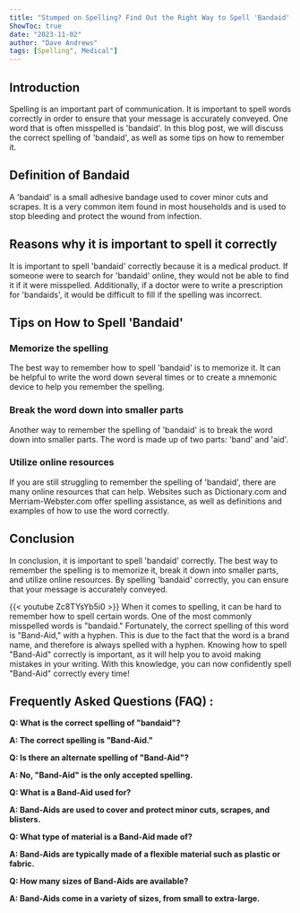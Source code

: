 ```yaml
---
title: "Stumped on Spelling? Find Out the Right Way to Spell 'Bandaid' Here!"
ShowToc: true 
date: "2023-11-02"
author: "Dave Andrews" 
tags: [Spelling", Medical"]
---
```

## Introduction 
Spelling is an important part of communication. It is important to spell words correctly in order to ensure that your message is accurately conveyed. One word that is often misspelled is 'bandaid'. In this blog post, we will discuss the correct spelling of 'bandaid', as well as some tips on how to remember it. 

## Definition of Bandaid
A 'bandaid' is a small adhesive bandage used to cover minor cuts and scrapes. It is a very common item found in most households and is used to stop bleeding and protect the wound from infection.

## Reasons why it is important to spell it correctly
It is important to spell 'bandaid' correctly because it is a medical product. If someone were to search for 'bandaid' online, they would not be able to find it if it were misspelled. Additionally, if a doctor were to write a prescription for 'bandaids', it would be difficult to fill if the spelling was incorrect. 

## Tips on How to Spell 'Bandaid'

### Memorize the spelling
The best way to remember how to spell 'bandaid' is to memorize it. It can be helpful to write the word down several times or to create a mnemonic device to help you remember the spelling. 

### Break the word down into smaller parts
Another way to remember the spelling of 'bandaid' is to break the word down into smaller parts. The word is made up of two parts: 'band' and 'aid'.

### Utilize online resources
If you are still struggling to remember the spelling of 'bandaid', there are many online resources that can help. Websites such as Dictionary.com and Merriam-Webster.com offer spelling assistance, as well as definitions and examples of how to use the word correctly.

## Conclusion
In conclusion, it is important to spell 'bandaid' correctly. The best way to remember the spelling is to memorize it, break it down into smaller parts, and utilize online resources. By spelling 'bandaid' correctly, you can ensure that your message is accurately conveyed.

{{< youtube Zc8TYsYb5i0 >}} 
When it comes to spelling, it can be hard to remember how to spell certain words. One of the most commonly misspelled words is "bandaid." Fortunately, the correct spelling of this word is "Band-Aid," with a hyphen. This is due to the fact that the word is a brand name, and therefore is always spelled with a hyphen. Knowing how to spell "Band-Aid" correctly is important, as it will help you to avoid making mistakes in your writing. With this knowledge, you can now confidently spell "Band-Aid" correctly every time!

## Frequently Asked Questions (FAQ) :
**Q: What is the correct spelling of "bandaid"?**

**A: The correct spelling is "Band-Aid."**

**Q: Is there an alternate spelling of "Band-Aid"?**

**A: No, "Band-Aid" is the only accepted spelling.**

**Q: What is a Band-Aid used for?**

**A: Band-Aids are used to cover and protect minor cuts, scrapes, and blisters.**

**Q: What type of material is a Band-Aid made of?**

**A: Band-Aids are typically made of a flexible material such as plastic or fabric.**

**Q: How many sizes of Band-Aids are available?**

**A: Band-Aids come in a variety of sizes, from small to extra-large.**





